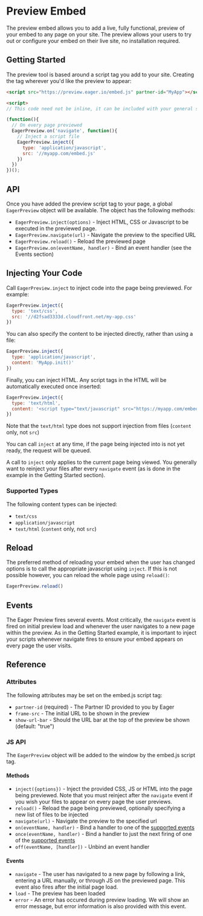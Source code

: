 # Preview Embed

The preview embed allows you to add a live, fully functional, preview of your
embed to any page on your site.  The preview allows your users to try out or
configure your embed on their live site, no installation required.

## Getting Started

The preview tool is based around a script tag you add to your site.
Creating the tag wherever you'd like the preview to appear:

```html
<script src="https://preview.eager.io/embed.js" partner-id="MyApp"></script>

<script>
// This code need not be inline, it can be included with your general scripts.

(function(){
  // On every page previewed
  EagerPreview.on('navigate', function(){
    // Inject a script file
    EagerPreview.inject({
      type: 'application/javascript',
      src: '//myapp.com/embed.js'
    })
  })
})();
```

## API

Once you have added the preview script tag to your page, a global `EagerPreview` object
will be available.  The object has the following methods:

- `EagerPreview.inject(options)` - Inject HTML, CSS or Javascript to be executed in the
  previewed page.
- `EagerPreview.navigate(url)` - Navigate the preview to the specified URL
- `EagerPreview.reload()` - Reload the previewed page
- `EagerPreview.on(eventName, handler)` - Bind an event handler (see the Events section)

## Injecting Your Code

Call `EagerPreview.inject` to inject code into the page being previewed.  For example:

```javascript
EagerPreview.inject({
  type: 'text/css',
  src: '//d2fsad3333d.cloudfront.net/my-app.css'
})
```

You can also specify the content to be injected directly, rather than using a file:


```javascript
EagerPreview.inject({
  type: 'application/javascript',
  content: 'MyApp.init()'
})
```

Finally, you can inject HTML.  Any script tags in the HTML will be automatically executed
once inserted:

```javascript
EagerPreview.inject({
  type: 'text/html',
  content: '<script type="text/javascript" src="https://myapp.com/embed.js" onload="MyApp.init()" data-user-id="5"></'+'script>'
})
```

Note that the `text/html` type does not support injection from files (`content` only, not `src`)

You can call `inject` at any time, if the page being injected into is not yet ready, the
request will be queued.

A call to `inject` only applies to the current page being viewed.  You generally want to
reinject your files after every `navigate` event (as is done in the example in the Getting
Started section).

### Supported Types

The following content types can be injected:

- `text/css`
- `application/javascript`
- `text/html` (`content` only, not `src`)

## Reload

The preferred method of reloading your embed when the user has changed options is to call
the appropriate javascript using `inject`.  If this is not possible however, you can reload
the whole page using `reload()`:

```javascript
EagerPreview.reload()
```

## Events

The Eager Preview fires several events. Most critically, the `navigate` event is fired on
initial preview load and whenever the user navigates to a new page within the preview.  As
in the Getting Started example, it is important to inject your scripts whenever navigate fires
to ensure your embed appears on every page the user visits.

## Reference

### Attributes

The following attributes may be set on the embed.js script tag:

- `partner-id` (required) - The Partner ID provided to you by Eager
- `frame-src` - The initial URL to be shown in the preview
- `show-url-bar` - Should the URL bar at the top of the preview be shown (default: "true")

### JS API

The `EagerPreview` object will be added to the window by the embed.js
script tag.

#### Methods

- `inject({options})` - Inject the provided CSS, JS or HTML into the page being previewed.  Note that you
must reinject after the `navigate` event if you wish your files to appear on every page the user previews.
- `reload()` - Reload the page being previewed, optionally specifying a new list of files to be injected
- `navigate(url)` - Navigate the preview to the specified url
- `on(eventName, handler)` - Bind a handler to one of the [supported events](#events)
- `once(eventName, handler)` - Bind a handler to just the next firing of one of the [supported events](#events)
- `off(eventName, [handler])` - Unbind an event handler

#### Events

- `navigate` - The user has navigated to a new page by following a link, entering a URL manually,
  or through JS on the previewed page.  This event also fires after the initial page load.
- `load` - The preview has been loaded
- `error` - An error has occured during preview loading.  We will show an error message, but error information
is also provided with this event.
